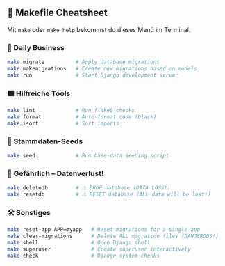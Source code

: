 ## 🚀 Makefile Cheatsheet

Mit `make` oder `make help` bekommst du dieses Menü im Terminal.

### 🔵 Daily Business
```bash
make migrate          # Apply database migrations
make makemigrations   # Create new migrations based on models
make run              # Start Django development server
```

### 🟦 Hilfreiche Tools
```bash
make lint             # Run flake8 checks
make format           # Auto-format code (black)
make isort            # Sort imports
```

### 🌱 Stammdaten-Seeds
```bash
make seed             # Run base-data seeding script
```

### 🔴 Gefährlich – Datenverlust!
```bash
make deletedb         # ⚠ DROP database (DATA LOSS!)
make resetdb          # ⚠ RESET database (ALL data will be lost!)
```

### 🛠️ Sonstiges
```bash
make reset-app APP=myapp   # Reset migrations for a single app
make clear-migrations      # Delete ALL migration files (DANGEROUS!)
make shell                 # Open Django shell
make superuser             # Create superuser interactively
make check                 # Django system checks
```

